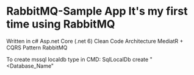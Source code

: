 # RabbitMQ-Sample App It's my first time using RabbitMQ 

Written in c#
Asp.net Core (.net 6)
Clean Code Architecture
MediatR + CQRS Pattern
RabbitMQ

To create mssql localdb type in CMD: SqlLocalDb create "<Database_Name"
